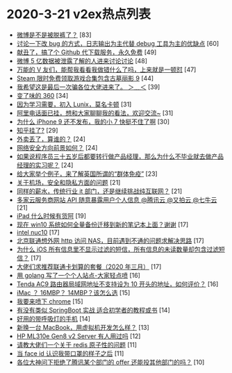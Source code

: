# 2020-3-21 v2ex热点列表

+ [微博是不是被脱裤了？](https://www.v2ex.com/t/654793#reply83) [83]
+ [讨论一下改 bug 的方式，日志输出为主代替 debug 工具为主的优缺点](https://www.v2ex.com/t/654798#reply60) [60]
+ [献丑了，搞了个 Github 代下载服务，永久免费](https://www.v2ex.com/t/654801#reply49) [49]
+ [微博 5 亿数据被泄露了解的人进来讨论讨论](https://www.v2ex.com/t/654792#reply48) [48]
+ [万能的 V 友们，能帮我看看我做错什么了吗，上来就是一顿怼](https://www.v2ex.com/t/654866#reply47) [47]
+ [Steam 限时免费领取游戏合集包含古墓丽影 9](https://www.v2ex.com/t/654777#reply44) [44]
+ [我希望这是最后一次骗各位大佬进来了。 ＞﹏＜](https://www.v2ex.com/t/654800#reply39) [39]
+ [变了味的 360](https://www.v2ex.com/t/654823#reply34) [34]
+ [因为学习需要，初入 Lunix，莫名卡顿](https://www.v2ex.com/t/654883#reply31) [31]
+ [阿里电话面已挂，想和大家聊聊我的看法，欢迎交流~](https://www.v2ex.com/t/654844#reply31) [31]
+ [为什么 iPhone 9 还不发布，我的小 7 快挺不住了啊](https://www.v2ex.com/t/654840#reply30) [30]
+ [知乎挂了?](https://www.v2ex.com/t/654889#reply29) [29]
+ [外卖丢了，算谁的？](https://www.v2ex.com/t/654927#reply24) [24]
+ [网络安全方向前景如何？](https://www.v2ex.com/t/654780#reply24) [24]
+ [如果说程序员三十五岁后都要转行做产品经理，那么为什么不毕业就去做产品经理的实习呢？](https://www.v2ex.com/t/654787#reply24) [24]
+ [给大家举个例子，来了解英国所谓的“群体免疫”](https://www.v2ex.com/t/654872#reply23) [23]
+ [关于机场，安全和隐私方面的问题](https://www.v2ex.com/t/654861#reply21) [21]
+ [同样的薪水，传统行业 it 部门，还是继续挑战纯互联网？](https://www.v2ex.com/t/654786#reply21) [21]
+ [多家云服务商网站 API 随意暴露用户个人信息 @腾讯云 @又拍云 @七牛云](https://www.v2ex.com/t/654806#reply21) [21]
+ [iPad 什么时候有货阿](https://www.v2ex.com/t/654819#reply19) [19]
+ [现在 win10 系统如何全量备份迁移到新的笔记本上面？谢谢](https://www.v2ex.com/t/654853#reply17) [17]
+ [intel nuc10](https://www.v2ex.com/t/654863#reply17) [17]
+ [北京联通想外网 http 访问 NAS，目前遇到不通的问题求解决思路](https://www.v2ex.com/t/654904#reply17) [17]
+ [为什么 iOS 所有信息里不显示过滤的短信，所有信息的未读数量却包含过滤短信？](https://www.v2ex.com/t/654818#reply17) [17]
+ [大佬们求推荐联通卡划算的套餐（2020 年三月）](https://www.v2ex.com/t/654841#reply17) [17]
+ [用 golang 写了一个个人站点-大家轻点喷](https://www.v2ex.com/t/654891#reply16) [16]
+ [Tenda AC9 路由器局域网地址不支持设为 10 开头的地址，如何评价？](https://www.v2ex.com/t/654785#reply16) [16]
+ [iMac ？ 16MBP？ 14MBP？该怎么选](https://www.v2ex.com/t/654779#reply15) [15]
+ [我要来喷下 chrome](https://www.v2ex.com/t/654803#reply15) [15]
+ [有没有类似 SpringBoot 实战 适合初学者的教程或书](https://www.v2ex.com/t/654776#reply14) [14]
+ [好用的带呼吸灯的手机](https://www.v2ex.com/t/654809#reply14) [14]
+ [新换一台 MacBook，用虚拟机开发怎么样？](https://www.v2ex.com/t/654896#reply13) [13]
+ [HP ML310e Gen8 v2 Server 有人用过吗](https://www.v2ex.com/t/654826#reply12) [12]
+ [请教大佬们一个关于 redis 原子性的问题](https://www.v2ex.com/t/654884#reply11) [11]
+ [当 face id 认识我带口罩的样子之后](https://www.v2ex.com/t/654825#reply11) [11]
+ [各位大神问下拒绝了腾讯某个部门的 offer 还能投其他部门的吗？](https://www.v2ex.com/t/654888#reply10) [10]
